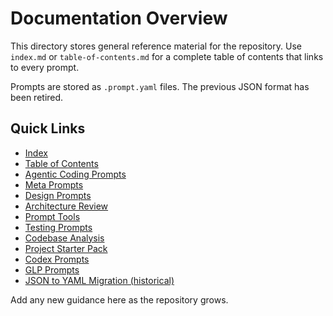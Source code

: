 # Documentation Overview

This directory stores general reference material for the repository. Use
`index.md` or `table-of-contents.md` for a complete table of contents that links to every prompt.

Prompts are stored as `.prompt.yaml` files. The previous JSON format has been
retired.

## Quick Links

- [Index](index.md)
- [Table of Contents](table-of-contents.md)
- [Agentic Coding Prompts](../agentic_coding/overview.md)
- [Meta Prompts](../meta_prompts/overview.md)
- [Design Prompts](../design_prompts/overview.md)
- [Architecture Review](../architecture_review/overview.md)
- [Prompt Tools](../prompt_tools/overview.md)
- [Testing Prompts](../testing_prompts/overview.md)
- [Codebase Analysis](../codebase_analysis/overview.md)
- [Project Starter Pack](../starter_pack/overview.md)
- [Codex Prompts](../codex_prompts/overview.md)
- [GLP Prompts](../glp_prompts/overview.md)
- [JSON to YAML Migration (historical)](json_to_yaml_migration.md)

Add any new guidance here as the repository grows.
